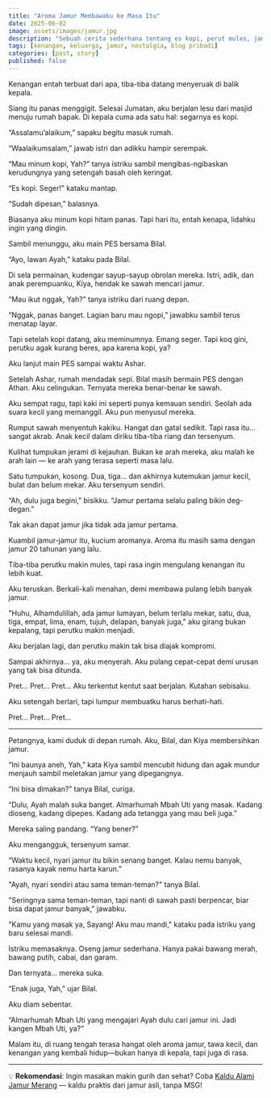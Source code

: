 ```yaml
---
title: "Aroma Jamur Membawaku ke Masa Itu"
date: 2025-06-02
image: assets/images/jamur.jpg
description: "Sebuah cerita sederhana tentang es kopi, perut mules, jamur sawah, dan kenangan akan Mbah Uti."
tags: [kenangan, keluarga, jamur, nostalgia, blog pribadi]
categories: [post, story]
published: false
---
```


Kenangan entah terbuat dari apa, tiba-tiba datang menyeruak di balik kepala.

Siang itu panas menggigit. Selesai Jumatan, aku berjalan lesu dari masjid menuju rumah bapak. Di kepala cuma ada satu hal: segarnya es kopi.

“Assalamu’alaikum,” sapaku begitu masuk rumah.

“Waalaikumsalam,” jawab istri dan adikku hampir serempak.

“Mau minum kopi, Yah?” tanya istriku sambil mengibas-ngibaskan kerudungnya yang setengah basah oleh keringat.

“Es kopi. Seger!” kataku mantap.

“Sudah dipesan,” balasnya.

Biasanya aku minum kopi hitam panas. Tapi hari itu, entah kenapa, lidahku ingin yang dingin.

Sambil menunggu, aku main PES bersama Bilal.

“Ayo, lawan Ayah,” kataku pada Bilal.

Di sela permainan, kudengar sayup-sayup obrolan mereka. Istri, adik, dan anak perempuanku, Kiya, hendak ke sawah mencari jamur.

“Mau ikut nggak, Yah?” tanya istriku dari ruang depan.

“Nggak, panas banget. Lagian baru mau ngopi,” jawabku sambil terus menatap layar.

Tapi setelah kopi datang, aku meminumnya. Emang seger. Tapi koq gini, perutku agak kurang beres, apa karena kopi, ya?

Aku lanjut main PES sampai waktu Ashar.

Setelah Ashar, rumah mendadak sepi. Bilal masih bermain PES dengan Athan. Aku celingukan. Ternyata mereka benar-benar ke sawah.

Aku sempat ragu, tapi kaki ini seperti punya kemauan sendiri. Seolah ada suara kecil yang memanggil. Aku pun menyusul mereka.

Rumput sawah menyentuh kakiku. Hangat dan gatal sedikit. Tapi rasa itu... sangat akrab. Anak kecil dalam diriku tiba-tiba riang dan tersenyum.

Kulihat tumpukan jerami di kejauhan. Bukan ke arah mereka, aku malah ke arah lain — ke arah yang terasa seperti masa lalu.

Satu tumpukan, kosong. Dua, tiga... dan akhirnya kutemukan jamur kecil, bulat dan belum mekar. Aku tersenyum sendiri.

“Ah, dulu juga begini,” bisikku. “Jamur pertama selalu paling bikin deg-degan.”

Tak akan dapat jamur jika tidak ada jamur pertama.

Kuambil jamur-jamur itu, kucium aromanya. Aroma itu masih sama dengan jamur 20 tahunan yang lalu.

Tiba-tiba perutku makin mules, tapi rasa ingin mengulang kenangan itu lebih kuat.

Aku teruskan. Berkali-kali menahan, demi membawa pulang lebih banyak jamur.

"Huhu, Alhamdulillah, ada jamur lumayan, belum terlalu mekar, satu, dua, tiga, empat, lima, enam, tujuh, delapan, banyak juga," aku girang bukan kepalang, tapi perutku makin menjadi.

Aku berjalan lagi, dan perutku makin tak bisa diajak kompromi.

Sampai akhirnya... ya, aku menyerah. Aku pulang cepat-cepat demi urusan yang tak bisa ditunda.

Pret... Pret... Pret... Aku terkentut kentut saat berjalan. Kutahan sebisaku.

Aku setengah berlari, tapi lumpur membuatku harus berhati-hati.

Pret... Pret... Pret...

---

Petangnya, kami duduk di depan rumah. Aku, Bilal, dan Kiya membersihkan jamur.

“Ini baunya aneh, Yah,” kata Kiya sambil mencubit hidung dan agak mundur menjauh sambil meletakan jamur yang dipegangnya.

“Ini bisa dimakan?” tanya Bilal, curiga.

“Dulu, Ayah malah suka banget. Almarhumah Mbah Uti yang masak. Kadang dioseng, kadang dipepes. Kadang ada tetangga yang mau beli juga.”

Mereka saling pandang. “Yang bener?”

Aku mengangguk, tersenyum samar.

“Waktu kecil, nyari jamur itu bikin senang banget. Kalau nemu banyak, rasanya kayak nemu harta karun.”

"Ayah, nyari sendiri atau sama teman-teman?" tanya Bilal.

"Seringnya sama teman-teman, tapi nanti di sawah pasti berpencar, biar bisa dapat jamur banyak," jawabku.

"Kamu yang masak ya, Sayang! Aku mau mandi," kataku pada istriku yang baru selesai mandi.

Istriku memasaknya. Oseng jamur sederhana. Hanya pakai bawang merah, bawang putih, cabai, dan garam.

Dan ternyata... mereka suka.

“Enak juga, Yah,” ujar Bilal.

Aku diam sebentar.

“Almarhumah Mbah Uti yang mengajari Ayah dulu cari jamur ini. Jadi kangen Mbah Uti, ya?”

Malam itu, di ruang tengah terasa hangat oleh aroma jamur, tawa kecil, dan kenangan yang kembali hidup—bukan hanya di kepala, tapi juga di rasa.

---

💡 **Rekomendasi**: Ingin masakan makin gurih dan sehat? Coba [Kaldu Alami Jamur Merang](https://s.shopee.co.id/5fcgPVFnAC) — kaldu praktis dari jamur asli, tanpa MSG!